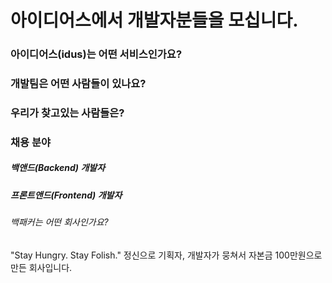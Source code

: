 # 아이디어스에서 개발자분들을 모십니다.

### 아이디어스(idus)는 어떤 서비스인가요?

### 개발팀은 어떤 사람들이 있나요?

### 우리가 찾고있는 사람들은?

### 채용 분야 

##### 백앤드(Backend) 개발자
##### 프론트앤드(Frontend) 개발자 


###### 백패커는 어떤 회사인가요?
"Stay Hungry. Stay Folish." 정신으로 기획자, 개발자가 뭉쳐서 자본금 100만원으로 만든 회사입니다. 
